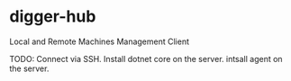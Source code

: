 # digger-hub
Local and Remote Machines Management Client

TODO:
Connect via SSH.
Install dotnet core on the server.
intsall agent on the server.

